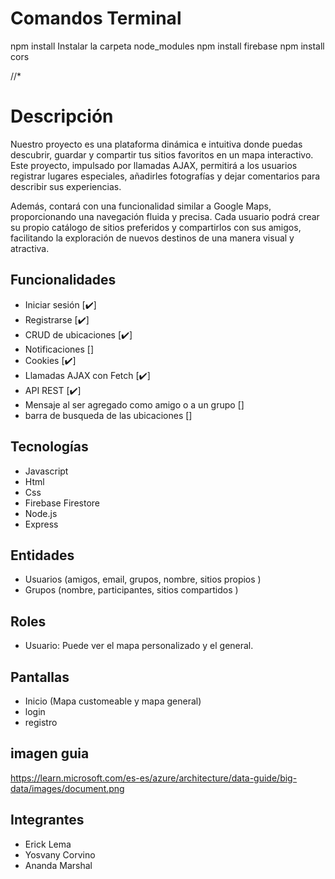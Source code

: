 # Comandos Terminal
npm install
Instalar la carpeta node_modules
npm install firebase
npm install cors

//*

# Descripción
Nuestro proyecto es una plataforma dinámica e intuitiva donde puedas descubrir, guardar y compartir tus sitios favoritos en un mapa interactivo. Este proyecto, impulsado por llamadas AJAX, permitirá a los usuarios registrar lugares especiales, añadirles fotografías y dejar comentarios para describir sus experiencias.

Además, contará con una funcionalidad similar a Google Maps, proporcionando una navegación fluida y precisa. Cada usuario podrá crear su propio catálogo de sitios preferidos y compartirlos con sus amigos, facilitando la exploración de nuevos destinos de una manera visual y atractiva.

## Funcionalidades
- Iniciar sesión [✔️]
- Registrarse [✔️]
- CRUD de ubicaciones [✔️]
- Notificaciones []
- Cookies [✔️]
- Llamadas AJAX con Fetch [✔️]
- API REST [✔️]
- Mensaje al ser agregado como amigo o a un grupo []
- barra de busqueda de las ubicaciones []

## Tecnologías
- Javascript
- Html
- Css
- Firebase Firestore
- Node.js
- Express
  
## Entidades
- Usuarios (amigos, email, grupos, nombre, sitios propios )
- Grupos (nombre, participantes, sitios compartidos ) 

## Roles
- Usuario: Puede ver el mapa personalizado y el general.

## Pantallas
- Inicio (Mapa customeable y mapa general)
- login
- registro
  
## imagen guia
https://learn.microsoft.com/es-es/azure/architecture/data-guide/big-data/images/document.png


## Integrantes
- Erick Lema 
- Yosvany Corvino
- Ananda Marshal
